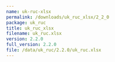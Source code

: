 ```yaml
---
name: uk-ruc-xlsx
permalink: /downloads/uk_ruc_xlsx/2_2_0
package: uk_ruc
title: uk_ruc_xlsx
filename: uk_ruc.xlsx
version: 2.2.0
full_version: 2.2.0
file: /data/uk_ruc/2.2.0/uk_ruc.xlsx
---
```

